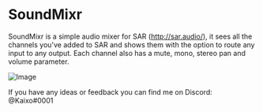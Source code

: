 # SoundMixr
SoundMixr is a simple audio mixer for SAR (http://sar.audio/), it sees all the channels you've added to SAR and shows them with the option to route any input to any output. Each channel also has a mute, mono, stereo pan and volume parameter. 

![Image](https://i.imgur.com/4IFCLEw.png)

 If you have any ideas or feedback you can find me on Discord: @Kaixo#0001
